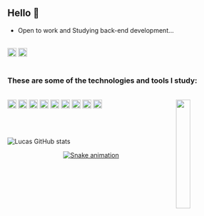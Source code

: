 ## Hello 👋



- Open to work  and Studying back-end development...
<div style="display: inline_block"><br>
  <a href="https://www.linkedin.com/in/lucas-c-domingos/" target="_blank"><img height="20em" src="https://img.shields.io/badge/LinkedIn-0077B5?style=for-the-badge&logo=linkedin&logoColor=white"></a>
 	<a href="mailto:lucas.c.domingos@hotmail.com" target="_blank"><img height="20em" src="https://img.shields.io/badge/Microsoft_Outlook-0078D4?style=for-the-badge&logo=microsoft-outlook&logoColor=white"></a>
</div><br>
 	

### These are some of the technologies and tools I study:
<div style="display: inline_block"><br>
  <img align="center" img height="20em" alt=""SPRING" src="https://img.shields.io/badge/Spring-6DB33F?style=for-the-badge&logo=spring&logoColor=white" /> 
  <img align="center" img height="20em" alt=""POSTGRES" src="https://img.shields.io/badge/PostgreSQL-316192?style=for-the-badge&logo=postgresql&logoColor=white" /> 
  <img align="center" img height="20em" alt=""JAVASCRIPT" src="https://img.shields.io/badge/JavaScript-323330?style=for-the-badge&logo=javascript&logoColor=F7DF1E" />    
  <img align="center" img height="20em" alt=""JAVA" src="https://img.shields.io/badge/Java-ED8B00?style=for-the-badge&logo=java&logoColor=white" /> 
  <img align="center" img height="20em" alt=""HTML5" src="https://img.shields.io/badge/HTML5-E34F26?style=for-the-badge&logo=html5&logoColor=white" />
  <img align="center" img height="20em" alt=""CSS3" src="https://img.shields.io/badge/CSS3-1572B6?style=for-the-badge&logo=css3&logoColor=white" /> 
  <img align="center" img height="20em" alt=""PYTHON" src="https://img.shields.io/badge/Python-14354C?style=for-the-badge&logo=python&logoColor=white" /> 
  <img align="center" img height="20em" alt=""C#" src="https://img.shields.io/badge/C%23-239120?style=for-the-badge&logo=c-sharp&logoColor=white" /> 
  <img align="center" img height="20em" alt=""UNITY" src="https://img.shields.io/badge/Unity-100000?style=for-the-badge&logo=unity&logoColor=white" /> 
  
  <img align="right" img width="25%" src="https://github-readme-stats.vercel.app/api/top-langs/?username=LCDomingos&layout=compact&langs_count=7&theme=dark"/>
   
</div><br>
           
  <div style="display: inline_block"><br>                                                                                                                                                 
  </div><br>
                                                                                                                                                   
                                                                                                                                                   
                                                                                                                                                   
  ![Lucas GitHub stats](https://github-readme-stats.vercel.app/api?username=LCDomingos&show_icons=true&theme=radical)
  



<div align="center">
  <a href="https://github.com/LCDomingos">
  
  ![Snake animation](https://github.com/LCDomingos/LCDomingos/blob/output/github-contribution-grid-snake.svg)
  
</div>
